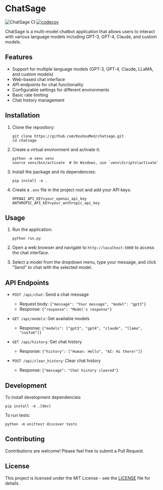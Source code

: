 # ChatSage


![ChatSage CI](https://github.com/KouhouMed/chatsage/workflows/ChatSage%20CI/badge.svg)
[![codecov](https://codecov.io/gh/KouhouMed/chatsage/branch/main/graph/badge.svg)](https://codecov.io/gh/KouhouMed/chatsage)

ChatSage is a multi-model chatbot application that allows users to interact with various language models including GPT-3, GPT-4, Claude, and custom models.

## Features

- Support for multiple language models (GPT-3, GPT-4, Claude, LLaMA, and custom models)
- Web-based chat interface
- API endpoints for chat functionality
- Configurable settings for different environments
- Basic rate limiting
- Chat history management

## Installation

1. Clone the repository:
   ```
   git clone https://github.com/KouhouMed/chatsage.git
   cd chatsage
   ```

2. Create a virtual environment and activate it:
   ```
   python -m venv venv
   source venv/bin/activate  # On Windows, use `venv\Scripts\activate`
   ```

3. Install the package and its dependencies:
   ```
   pip install -e .
   ```

4. Create a `.env` file in the project root and add your API keys:
   ```
   OPENAI_API_KEY=your_openai_api_key
   ANTHROPIC_API_KEY=your_anthropic_api_key
   ```

## Usage

1. Run the application:
   ```
   python run.py
   ```

2. Open a web browser and navigate to `http://localhost:5000` to access the chat interface.

3. Select a model from the dropdown menu, type your message, and click "Send" to chat with the selected model.

## API Endpoints

- `POST /api/chat`: Send a chat message
  - Request body: `{"message": "Your message", "model": "gpt3"}`
  - Response: `{"response": "Model's response"}`

- `GET /api/models`: Get available models
  - Response: `{"models": ["gpt3", "gpt4", "claude", "llama", "custom"]}`

- `GET /api/history`: Get chat history
  - Response: `{"history": ["Human: Hello", "AI: Hi there!"]}`

- `POST /api/clear_history`: Clear chat history
  - Response: `{"message": "Chat history cleared"}`

## Development

To install development dependencies:
```
pip install -e .[dev]
```

To run tests:
```
python -m unittest discover tests
```

## Contributing

Contributions are welcome! Please feel free to submit a Pull Request.

## License

This project is licensed under the MIT License - see the [LICENSE](LICENSE) file for details.